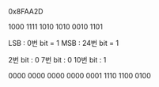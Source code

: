 0x8FAA2D

1000 1111 1010 1010 0010 1101

LSB : 0번 bit = 1
MSB : 24번 bit = 1

2번 bit : 0
7번 bit : 0
10번 bit : 1

0000 0000 0000 0000
0001 1110 1100 0100